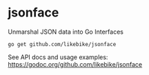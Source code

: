 # jsonface
Unmarshal JSON data into Go Interfaces

    go get github.com/likebike/jsonface

See API docs and usage examples: https://godoc.org/github.com/likebike/jsonface

